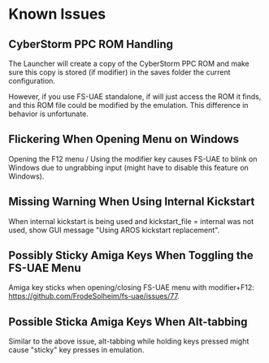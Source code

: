 # Known Issues

## CyberStorm PPC ROM Handling

The Launcher will create a copy of the CyberStorm PPC ROM and make sure
this copy is stored (if modifier) in the saves folder the current
configuration.

However, if you use FS-UAE standalone, if will just access the ROM it finds,
and this ROM file could be modified by the emulation. This difference in
behavior is unfortunate.

## Flickering When Opening Menu on Windows

Opening the F12 menu / Using the modifier key causes FS-UAE to blink on
Windows due to ungrabbing input (might have to disable this feature
on Windows).

## Missing Warning When Using Internal Kickstart

When internal kickstart is being used and kickstart_file = internal
was not used, show GUI message "Using AROS kickstart replacement".

## Possibly Sticky Amiga Keys When Toggling the FS-UAE Menu

Amiga key sticks when opening/closing FS-UAE menu with modifier+F12:
https://github.com/FrodeSolheim/fs-uae/issues/77.

## Possible Sticka Amiga Keys When Alt-tabbing

Similar to the above issue, alt-tabbing while holding keys pressed might
cause "sticky" key presses in emulation.
